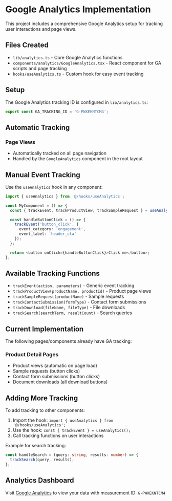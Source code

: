 # Google Analytics Implementation

This project includes a comprehensive Google Analytics setup for tracking user interactions and page views.

## Files Created

- `lib/analytics.ts` - Core Google Analytics functions
- `components/analytics/GoogleAnalytics.tsx` - React component for GA scripts and page tracking
- `hooks/useAnalytics.ts` - Custom hook for easy event tracking

## Setup

The Google Analytics tracking ID is configured in `lib/analytics.ts`:
```typescript
export const GA_TRACKING_ID = 'G-PWXEKNTCM4';
```

## Automatic Tracking

### Page Views
- Automatically tracked on all page navigation
- Handled by the `GoogleAnalytics` component in the root layout

## Manual Event Tracking

Use the `useAnalytics` hook in any component:

```typescript
import { useAnalytics } from '@/hooks/useAnalytics';

const MyComponent = () => {
  const { trackEvent, trackProductView, trackSampleRequest } = useAnalytics();

  const handleButtonClick = () => {
    trackEvent('button_click', {
      event_category: 'engagement',
      event_label: 'header_cta'
    });
  };

  return <button onClick={handleButtonClick}>Click me</button>;
};
```

## Available Tracking Functions

- `trackEvent(action, parameters)` - Generic event tracking
- `trackProductView(productName, productId)` - Product page views
- `trackSampleRequest(productName)` - Sample requests
- `trackContactSubmission(formType)` - Contact form submissions
- `trackDownload(fileName, fileType)` - File downloads
- `trackSearch(searchTerm, resultCount)` - Search queries

## Current Implementation

The following pages/components already have GA tracking:

### Product Detail Pages
- Product views (automatic on page load)
- Sample requests (button clicks)
- Contact form submissions (button clicks)
- Document downloads (all download buttons)

## Adding More Tracking

To add tracking to other components:

1. Import the hook: `import { useAnalytics } from '@/hooks/useAnalytics';`
2. Use the hook: `const { trackEvent } = useAnalytics();`
3. Call tracking functions on user interactions

Example for search tracking:
```typescript
const handleSearch = (query: string, results: number) => {
  trackSearch(query, results);
};
```

## Analytics Dashboard

Visit [Google Analytics](https://analytics.google.com/) to view your data with measurement ID: `G-PWXEKNTCM4` 